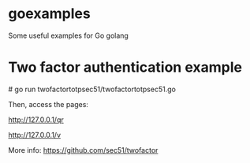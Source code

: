 # goexamples
Some useful examples for Go golang

# Two factor authentication example
\# go run twofactortotpsec51/twofactortotpsec51.go

Then, access the pages:

http://127.0.0.1/qr

http://127.0.0.1/v

More info: https://github.com/sec51/twofactor
